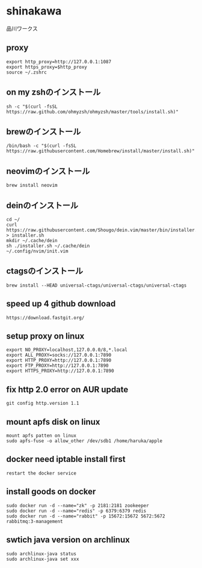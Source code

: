 # shinakawa
品川ワークス

## proxy
```
export http_proxy=http://127.0.0.1:1087
export https_proxy=$http_proxy
source ~/.zshrc
```
## on my zshのインストール
```
sh -c "$(curl -fsSL https://raw.github.com/ohmyzsh/ohmyzsh/master/tools/install.sh)"
```
## brewのインストール
 ```
 /bin/bash -c "$(curl -fsSL https://raw.githubusercontent.com/Homebrew/install/master/install.sh)"
 ```
## neovimのインストール
```
brew install neovim
```
## deinのインストール
```
cd ~/
curl https://raw.githubusercontent.com/Shougo/dein.vim/master/bin/installer.sh > installer.sh
mkdir ~/.cache/dein
sh ./installer.sh ~/.cache/dein
~/.config/nvim/init.vim
```
## ctagsのインストール
```
brew install --HEAD universal-ctags/universal-ctags/universal-ctags
```

## speed up 4 github download
```
https://download.fastgit.org/
```
## setup proxy on linux
```
export NO_PROXY=localhost,127.0.0.0/8,*.local
export ALL_PROXY=socks://127.0.0.1:7890
export HTTP_PROXY=http://127.0.0.1:7890
export FTP_PROXY=http://127.0.0.1:7890
export HTTPS_PROXY=http://127.0.0.1:7890
```
## fix http 2.0 error on AUR update
```
git config http.version 1.1
```

## mount apfs disk on linux
```
mount apfs patten on linux
sudo apfs-fuse -o allow_other /dev/sdb1 /home/haruka/apple
```

## docker need iptable install first
```
restart the docker service
```
## install goods on docker
```
sudo docker run -d --name="zk" -p 2181:2181 zookeeper
sudo docker run -d --name="redis" -p 6379:6379 redis
sudo docker run -d --name="rabbit" -p 15672:15672 5672:5672 rabbitmq:3-management
```
## swtich java version on archlinux
```
sudo archlinux-java status
sudo archlinux-java set xxx
```
